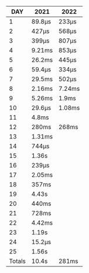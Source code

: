 |  DAY   |  2021  |  2022  |
|--------|--------|--------|
|      1 | 89.8µs | 233µs  |
|      2 | 427µs  | 568µs  |
|      3 | 399µs  | 807µs  |
|      4 | 9.21ms | 853µs  |
|      5 | 26.2ms | 445µs  |
|      6 | 59.4µs | 334µs  |
|      7 | 29.5ms | 502µs  |
|      8 | 2.16ms | 7.24ms |
|      9 | 5.26ms | 1.9ms  |
|     10 | 29.6µs | 1.08ms |
|     11 | 4.8ms  |
|     12 | 280ms  | 268ms  |
|     13 | 1.31ms |
|     14 | 744µs  |
|     15 | 1.36s  |
|     16 | 239µs  |
|     17 | 2.05ms |
|     18 | 357ms  |
|     19 | 4.43s  |
|     20 | 440ms  |
|     21 | 728ms  |
|     22 | 4.42ms |
|     23 | 1.19s  |
|     24 | 15.2µs |
|     25 | 1.56s  |
| Totals | 10.4s  | 281ms  |
